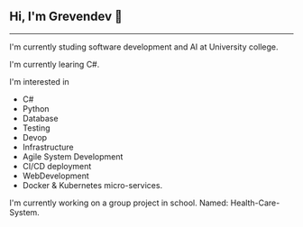 ## Hi, I'm Grevendev 👋

---
I'm currently studing software development and AI at University college.

I'm currently learing C#.

I'm interested in 
- C#
- Python
- Database
- Testing
- Devop
- Infrastructure
- Agile System Development
- CI/CD deployment
- WebDevelopment
- Docker & Kubernetes micro-services.

I'm currently working on a group project in school. Named: Health-Care-System. 



